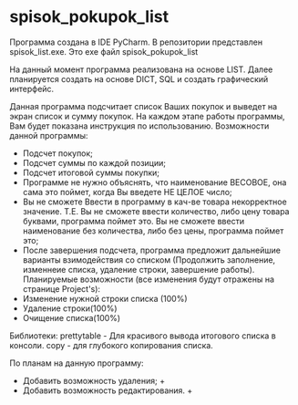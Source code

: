 # spisok_pokupok_list
Программа создана в IDE PyCharm.
В репозитории представлен spisok_list.exe. Это exe файл spisok_pokupok_list

На данный момент программа реализована на основе LIST. Далее планируется создать на основе DICT, SQL и создать графический интерфейс. 

Данная программа подсчитает список Ваших покупок и выведет на экран список и сумму покупок. На каждом этапе работы программы, Вам будет показана инструкция по использованию.
Возможности данной программы:
- Подсчет покупок;
- Подсчет суммы по каждой позиции;
- Подсчет итоговой суммы покупки;
- Программе не нужно объяснять, что наименование ВЕСОВОЕ, она сама это поймет, когда Вы введете НЕ ЦЕЛОЕ число;
- Вы не сможете Ввести в программу в кач-ве товара некорректное значение. Т.Е. Вы не сможете ввести количество,
либо цену товара буквами, программа поймет это. Вы не сможете ввести наименование без количества,
либо без цены, программа поймет это;
- После завершения подсчета, программа предложит дальнейшие варианты взимодействия со списком (Продолжить заполнение, изменнеие списка, удаление строки, завершение работы).
Планируемые возможности (все изменения будут отражены на странице Project's):
- Изменение нужной строки списка (100%)
- Удаление строки(100%)
- Очищение списка(100%)

Библиотеки:
prettytable - Для красивого вывода итогового списка в консоли.
copy - для глубокого копирования списка.

По планам на данную программу: 
  - Добавить возможность удаления; +
  - Добавить возможность редактирования. +
